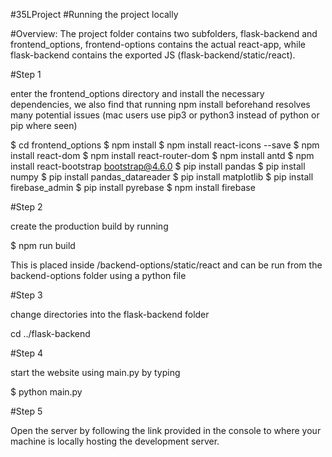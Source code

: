 #35LProject
#Running the project locally

#Overview:
The project folder contains two subfolders, flask-backend and frontend_options,
frontend-options contains the actual react-app, while flask-backend contains
the exported JS (flask-backend/static/react).

#Step 1

enter the frontend_options directory and install the necessary dependencies,
we also find that running npm install beforehand resolves many potential issues
(mac users use pip3 or python3 instead of python or pip where seen)

 $ cd frontend_options
 $ npm install
 $ npm install react-icons --save
 $ npm install react-dom
 $ npm install react-router-dom
 $ npm install antd
 $ npm install react-bootstrap bootstrap@4.6.0
 $ pip install pandas
 $ pip install numpy
 $ pip install pandas_datareader
 $ pip install matplotlib
 $ pip install firebase_admin
 $ pip install pyrebase
 $ npm install firebase

#Step 2

create the production build by running

$ npm run build

This is placed inside /backend-options/static/react
and can be run from the backend-options folder using a python file


#Step 3

change directories into the flask-backend folder

cd ../flask-backend

#Step 4

start the website using main.py by typing

$ python main.py

#Step 5

Open the server by following the link provided in the console to where your
machine is locally hosting the development server.

